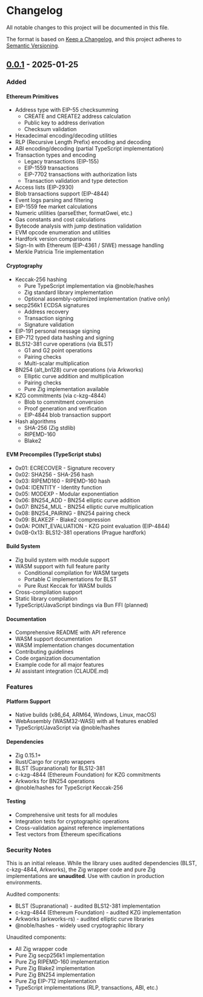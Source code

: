 # Changelog

All notable changes to this project will be documented in this file.

The format is based on [Keep a Changelog](https://keepachangelog.com/en/1.0.0/),
and this project adheres to [Semantic Versioning](https://semver.org/spec/v2.0.0.html).

## [0.0.1] - 2025-01-25

### Added

#### Ethereum Primitives
- Address type with EIP-55 checksumming
  - CREATE and CREATE2 address calculation
  - Public key to address derivation
  - Checksum validation
- Hexadecimal encoding/decoding utilities
- RLP (Recursive Length Prefix) encoding and decoding
- ABI encoding/decoding (partial TypeScript implementation)
- Transaction types and encoding
  - Legacy transactions (EIP-155)
  - EIP-1559 transactions
  - EIP-7702 transactions with authorization lists
  - Transaction validation and type detection
- Access lists (EIP-2930)
- Blob transactions support (EIP-4844)
- Event logs parsing and filtering
- EIP-1559 fee market calculations
- Numeric utilities (parseEther, formatGwei, etc.)
- Gas constants and cost calculations
- Bytecode analysis with jump destination validation
- EVM opcode enumeration and utilities
- Hardfork version comparisons
- Sign-In with Ethereum (EIP-4361 / SIWE) message handling
- Merkle Patricia Trie implementation

#### Cryptography
- Keccak-256 hashing
  - Pure TypeScript implementation via @noble/hashes
  - Zig standard library implementation
  - Optional assembly-optimized implementation (native only)
- secp256k1 ECDSA signatures
  - Address recovery
  - Transaction signing
  - Signature validation
- EIP-191 personal message signing
- EIP-712 typed data hashing and signing
- BLS12-381 curve operations (via BLST)
  - G1 and G2 point operations
  - Pairing checks
  - Multi-scalar multiplication
- BN254 (alt_bn128) curve operations (via Arkworks)
  - Elliptic curve addition and multiplication
  - Pairing checks
  - Pure Zig implementation available
- KZG commitments (via c-kzg-4844)
  - Blob to commitment conversion
  - Proof generation and verification
  - EIP-4844 blob transaction support
- Hash algorithms
  - SHA-256 (Zig stdlib)
  - RIPEMD-160
  - Blake2

#### EVM Precompiles (TypeScript stubs)
- 0x01: ECRECOVER - Signature recovery
- 0x02: SHA256 - SHA-256 hash
- 0x03: RIPEMD160 - RIPEMD-160 hash
- 0x04: IDENTITY - Identity function
- 0x05: MODEXP - Modular exponentiation
- 0x06: BN254_ADD - BN254 elliptic curve addition
- 0x07: BN254_MUL - BN254 elliptic curve multiplication
- 0x08: BN254_PAIRING - BN254 pairing check
- 0x09: BLAKE2F - Blake2 compression
- 0x0A: POINT_EVALUATION - KZG point evaluation (EIP-4844)
- 0x0B-0x13: BLS12-381 operations (Prague hardfork)

#### Build System
- Zig build system with module support
- WASM support with full feature parity
  - Conditional compilation for WASM targets
  - Portable C implementations for BLST
  - Pure Rust Keccak for WASM builds
- Cross-compilation support
- Static library compilation
- TypeScript/JavaScript bindings via Bun FFI (planned)

#### Documentation
- Comprehensive README with API reference
- WASM support documentation
- WASM implementation changes documentation
- Contributing guidelines
- Code organization documentation
- Example code for all major features
- AI assistant integration (CLAUDE.md)

### Features

#### Platform Support
- Native builds (x86_64, ARM64, Windows, Linux, macOS)
- WebAssembly (WASM32-WASI) with all features enabled
- TypeScript/JavaScript via @noble/hashes

#### Dependencies
- Zig 0.15.1+
- Rust/Cargo for crypto wrappers
- BLST (Supranational) for BLS12-381
- c-kzg-4844 (Ethereum Foundation) for KZG commitments
- Arkworks for BN254 operations
- @noble/hashes for TypeScript Keccak-256

#### Testing
- Comprehensive unit tests for all modules
- Integration tests for cryptographic operations
- Cross-validation against reference implementations
- Test vectors from Ethereum specifications

### Security Notes

This is an initial release. While the library uses audited dependencies (BLST, c-kzg-4844, Arkworks), the Zig wrapper code and pure Zig implementations are **unaudited**. Use with caution in production environments.

Audited components:
- BLST (Supranational) - audited BLS12-381 implementation
- c-kzg-4844 (Ethereum Foundation) - audited KZG implementation
- Arkworks (arkworks-rs) - audited elliptic curve libraries
- @noble/hashes - widely used cryptographic library

Unaudited components:
- All Zig wrapper code
- Pure Zig secp256k1 implementation
- Pure Zig RIPEMD-160 implementation
- Pure Zig Blake2 implementation
- Pure Zig BN254 implementation
- Pure Zig EIP-712 implementation
- TypeScript implementations (RLP, transactions, ABI, etc.)

[0.0.1]: https://github.com/evmts/primitives/releases/tag/v0.0.1
